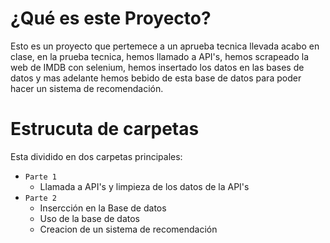 # ¿Qué es este Proyecto?
Esto es un proyecto que pertemece a un aprueba tecnica llevada acabo en clase, en la prueba tecnica, hemos llamado a API's, hemos scrapeado la web de IMDB con selenium, hemos insertado los datos en las bases de datos y mas adelante hemos bebido de esta base de datos para poder hacer un sistema de recomendación.
# Estrucuta de carpetas
Esta dividido en dos carpetas principales:
- `Parte 1`
    - Llamada a API's y limpieza de los datos de la API's
- `Parte 2`
    - Insercción en la Base de datos
    - Uso de la base de datos
    - Creacion de un sistema de recomendación